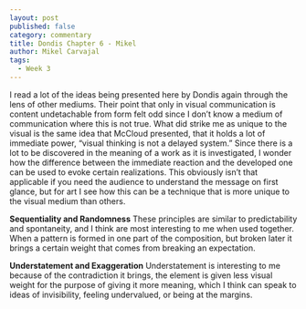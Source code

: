 ```yaml
---
layout: post
published: false
category: commentary
title: Dondis Chapter 6 - Mikel
author: Mikel Carvajal
tags:
  - Week 3
---
```

I read a lot of the ideas being presented here by Dondis again through the lens of other mediums. Their point that only in visual communication is content undetachable from form felt odd since I don’t know a medium of communication where this is not true. What did strike me as unique to the visual is the same idea that McCloud presented, that it holds a lot of immediate power, “visual thinking is not a delayed system.” Since there is a lot to be discovered in the meaning of a work as it is investigated, I wonder how the difference between the immediate reaction and the developed one can be used to evoke certain realizations. This obviously isn’t that applicable if you need the audience to understand the message on first glance, but for art I see how this can be a technique that is more unique to the visual medium than others.

**Sequentiality and Randomness**
These principles are similar to predictability and spontaneity, and I think are most interesting to me when used together. When a pattern is formed in one part of the composition, but broken later it brings a certain weight that comes from breaking an expectation.

**Understatement and Exaggeration**
Understatement is interesting to me because of the contradiction it brings, the element is given less visual weight for the purpose of giving it more meaning, which I think can speak to ideas of invisibility, feeling undervalued, or being at the margins. 
